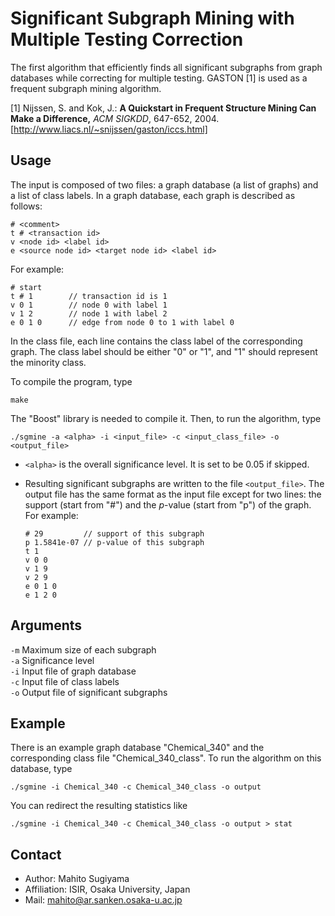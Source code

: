 Significant Subgraph Mining with Multiple Testing Correction
============================================================

The first algorithm that efficiently finds all significant subgraphs from graph databases while correcting for multiple testing.
GASTON [1] is used as a frequent subgraph mining algorithm.

[1] Nijssen, S. and Kok, J.: **A Quickstart in Frequent Structure Mining Can
  Make a Difference,** *ACM SIGKDD*, 647-652, 2004. [http://www.liacs.nl/~snijssen/gaston/iccs.html]


Usage
-----

The input is composed of two files: a graph database (a list of graphs) and a list of class labels.
In a graph database, each graph is described as follows:

```
# <comment>
t # <transaction id>
v <node id> <label id>
e <source node id> <target node id> <label id>
```

For example:

```
# start  
t # 1        // transaction id is 1
v 0 1        // node 0 with label 1
v 1 2        // node 1 with label 2
e 0 1 0      // edge from node 0 to 1 with label 0
```

In the class file, each line contains the class label of the corresponding graph.
The class label should be either "0" or "1", and "1" should represent the minority class.


To compile the program, type

```
make
```
The "Boost" library is needed to compile it.
Then, to run the algorithm, type

```
./sgmine -a <alpha> -i <input_file> -c <input_class_file> -o <output_file>
```

* `<alpha>` is the overall significance level. It is set to be 0.05 if skipped.
* Resulting significant subgraphs are written to the file `<output_file>`. The output file has the same format as the input file except for two lines: the support (start from "\#") and the *p*-value (start from "p") of the graph. For example:

  ```
  # 29         // support of this subgraph
  p 1.5841e-07 // p-value of this subgraph
  t 1
  v 0 0
  v 1 9
  v 2 9
  e 0 1 0
  e 1 2 0
  ```

Arguments
---------

`-m` Maximum size of each subgraph  
`-a` Significance level  
`-i` Input file of graph database  
`-c` Input file of class labels  
`-o` Output file of significant subgraphs


Example
-------

There is an example graph database "Chemical_340" and the corresponding class file "Chemical_340_class". To run the algorithm on this database, type

```
./sgmine -i Chemical_340 -c Chemical_340_class -o output
```

You can redirect the resulting statistics like

```
./sgmine -i Chemical_340 -c Chemical_340_class -o output > stat
```


Contact
-------

* Author: Mahito Sugiyama
* Affiliation: ISIR, Osaka University, Japan
* Mail: mahito@ar.sanken.osaka-u.ac.jp
